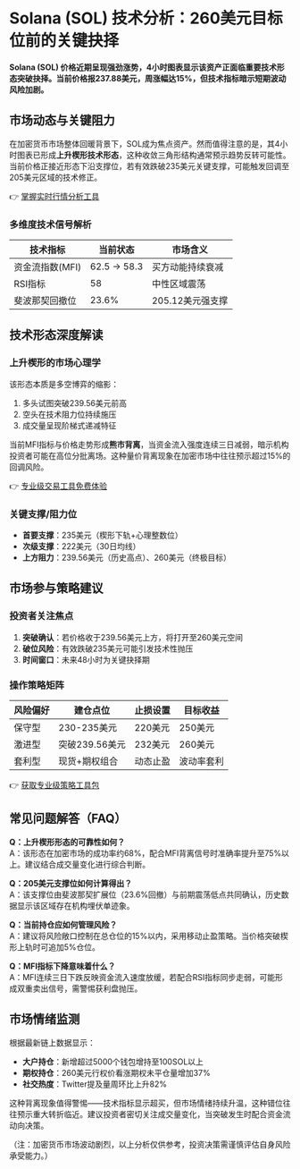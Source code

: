 # Solana (SOL) 技术分析：260美元目标位前的关键抉择

**Solana (SOL) 价格近期呈现强劲涨势，4小时图表显示该资产正面临重要技术形态突破抉择。当前价格报237.88美元，周涨幅达15%，但技术指标暗示短期波动风险加剧。**

## 市场动态与关键阻力

在加密货币市场整体回暖背景下，SOL成为焦点资产。然而值得注意的是，其4小时图表已形成**上升楔形技术形态**，这种收敛三角形结构通常预示趋势反转可能性。当前价格正接近形态下沿支撑位，若有效跌破235美元关键支撑，可能触发回调至205美元区域的技术修正。

👉 [掌握实时行情分析工具](https://bit.ly/okx_welcome)

### 多维度技术信号解析
| 技术指标       | 当前状态     | 市场含义               |
|----------------|--------------|------------------------|
| 资金流指数(MFI) | 62.5 → 58.3 | 买方动能持续衰减       |
| RSI指标        | 58           | 中性区域震荡           |
| 斐波那契回撤位 | 23.6%        | 205.12美元强支撑       |

## 技术形态深度解读

### 上升楔形的市场心理学
该形态本质是多空博弈的缩影：
1. 多头试图突破239.56美元前高
2. 空头在技术阻力位持续施压
3. 成交量呈现阶梯式递减特征

当前MFI指标与价格走势形成**熊市背离**，当资金流入强度连续三日减弱，暗示机构投资者可能在高位分批离场。这种量价背离现象在加密市场中往往预示超过15%的回调风险。

👉 [专业级交易工具免费体验](https://bit.ly/okx_welcome)

### 关键支撑/阻力位
- **首要支撑**：235美元（楔形下轨+心理整数位）
- **次级支撑**：222美元（30日均线）
- **上方阻力**：239.56美元（历史高点）、260美元（终极目标）

## 市场参与策略建议

### 投资者关注焦点
1. **突破确认**：若价格收于239.56美元上方，将打开至260美元空间
2. **破位风险**：有效跌破235美元可能引发技术性抛压
3. **时间窗口**：未来48小时为关键抉择期

### 操作策略矩阵
| 风险偏好 | 建仓点位       | 止损设置       | 目标收益       |
|----------|----------------|----------------|----------------|
| 保守型   | 230-235美元    | 220美元        | 250美元        |
| 激进型   | 突破239.56美元 | 232美元        | 260美元        |
| 套利型   | 现货+期权组合  | 动态止盈       | 波动率套利     |

👉 [获取专业级策略工具包](https://bit.ly/okx_welcome)

## 常见问题解答（FAQ）

**Q：上升楔形形态的可靠性如何？**  
A：该形态在加密市场的成功率约68%，配合MFI背离信号时准确率提升至75%以上。建议结合成交量变化进行综合判断。

**Q：205美元支撑位如何计算得出？**  
A：该支撑位由斐波那契扩展位（23.6%回撤）与前期震荡低点共同确认，历史数据显示该区域存在机构埋伏单迹象。

**Q：当前持仓应如何管理风险？**  
A：建议将风险敞口控制在总仓位的15%以内，采用移动止盈策略。当价格突破楔形上轨时可追加5%仓位。

**Q：MFI指标下降意味着什么？**  
A：MFI连续三日下跌反映资金流入速度放缓，若配合RSI指标同步走弱，可能形成双重卖出信号，需警惕获利盘抛压。

## 市场情绪监测

根据最新链上数据显示：
- **大户持仓**：新增超过5000个钱包增持至100SOL以上
- **期权持仓**：260美元行权价看涨期权未平仓量增加37%
- **社交热度**：Twitter提及量周环比上升82%

这种背离现象值得警惕——技术指标显示超买，但市场情绪持续升温，这种错位往往预示重大转折临近。建议投资者密切关注成交量变化，当突破发生时配合资金流动向决策。

（注：加密货币市场波动剧烈，以上分析仅供参考，投资决策需谨慎评估自身风险承受能力。）